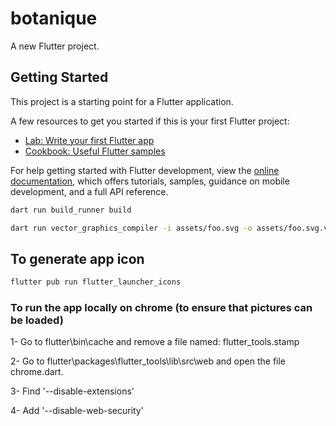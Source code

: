 # botanique

A new Flutter project.

## Getting Started

This project is a starting point for a Flutter application.

A few resources to get you started if this is your first Flutter project:

- [Lab: Write your first Flutter app](https://docs.flutter.dev/get-started/codelab)
- [Cookbook: Useful Flutter samples](https://docs.flutter.dev/cookbook)

For help getting started with Flutter development, view the
[online documentation](https://docs.flutter.dev/), which offers tutorials,
samples, guidance on mobile development, and a full API reference.

```bash
dart run build_runner build
```

```bash
dart run vector_graphics_compiler -i assets/foo.svg -o assets/foo.svg.vec
```

## To generate app icon 
```bash
flutter pub run flutter_launcher_icons
```

### To run the app locally on chrome (to ensure that pictures can be loaded)
1- Go to flutter\bin\cache and remove a file named: flutter_tools.stamp

2- Go to flutter\packages\flutter_tools\lib\src\web and open the file chrome.dart.

3- Find '--disable-extensions'

4- Add '--disable-web-security'